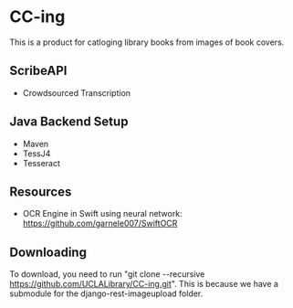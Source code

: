
# CC-ing
This is a product for catloging library books from images of book covers.

## ScribeAPI
- Crowdsourced Transcription

## Java Backend Setup
- Maven 
- TessJ4
- Tesseract 

## Resources
- OCR Engine in Swift using neural network:
  https://github.com/garnele007/SwiftOCR

## Downloading
 To download, you need to run "git clone --recursive https://github.com/UCLALibrary/CC-ing.git". This is because we have a submodule for the django-rest-imageupload folder.
